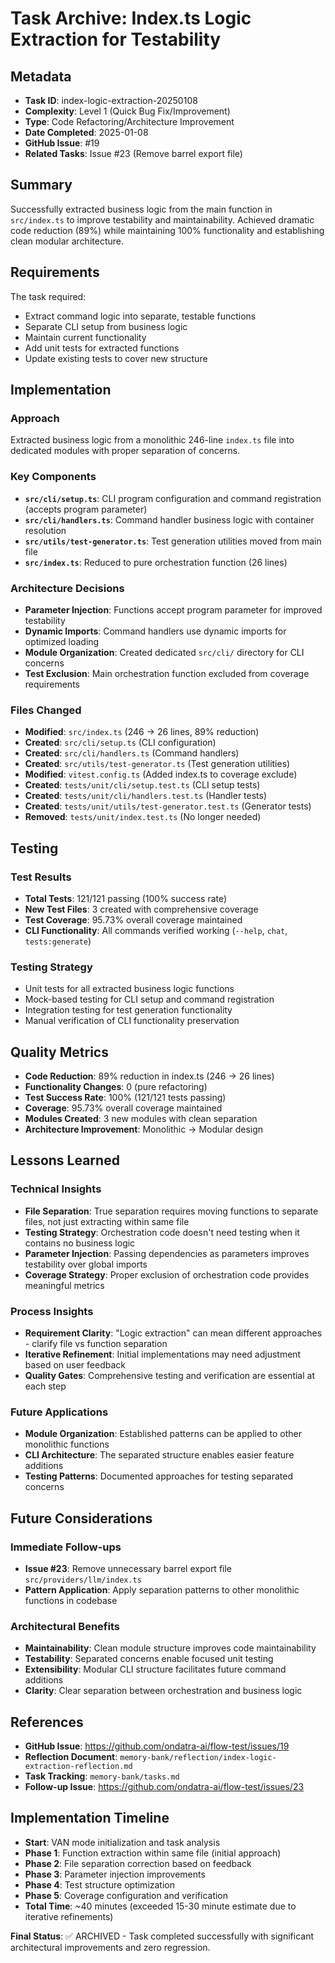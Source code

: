 # Task Archive: Index.ts Logic Extraction for Testability

## Metadata

- **Task ID**: index-logic-extraction-20250108
- **Complexity**: Level 1 (Quick Bug Fix/Improvement)
- **Type**: Code Refactoring/Architecture Improvement
- **Date Completed**: 2025-01-08
- **GitHub Issue**: #19
- **Related Tasks**: Issue #23 (Remove barrel export file)

## Summary

Successfully extracted business logic from the main function in `src/index.ts` to improve testability and maintainability. Achieved dramatic code reduction (89%) while maintaining 100% functionality and establishing clean modular architecture.

## Requirements

The task required:

- Extract command logic into separate, testable functions
- Separate CLI setup from business logic
- Maintain current functionality
- Add unit tests for extracted functions
- Update existing tests to cover new structure

## Implementation

### Approach

Extracted business logic from a monolithic 246-line `index.ts` file into dedicated modules with proper separation of concerns.

### Key Components

- **`src/cli/setup.ts`**: CLI program configuration and command registration (accepts program parameter)
- **`src/cli/handlers.ts`**: Command handler business logic with container resolution
- **`src/utils/test-generator.ts`**: Test generation utilities moved from main file
- **`src/index.ts`**: Reduced to pure orchestration function (26 lines)

### Architecture Decisions

- **Parameter Injection**: Functions accept program parameter for improved testability
- **Dynamic Imports**: Command handlers use dynamic imports for optimized loading
- **Module Organization**: Created dedicated `src/cli/` directory for CLI concerns
- **Test Exclusion**: Main orchestration function excluded from coverage requirements

### Files Changed

- **Modified**: `src/index.ts` (246 → 26 lines, 89% reduction)
- **Created**: `src/cli/setup.ts` (CLI configuration)
- **Created**: `src/cli/handlers.ts` (Command handlers)
- **Created**: `src/utils/test-generator.ts` (Test generation utilities)
- **Modified**: `vitest.config.ts` (Added index.ts to coverage exclude)
- **Created**: `tests/unit/cli/setup.test.ts` (CLI setup tests)
- **Created**: `tests/unit/cli/handlers.test.ts` (Handler tests)
- **Created**: `tests/unit/utils/test-generator.test.ts` (Generator tests)
- **Removed**: `tests/unit/index.test.ts` (No longer needed)

## Testing

### Test Results

- **Total Tests**: 121/121 passing (100% success rate)
- **New Test Files**: 3 created with comprehensive coverage
- **Test Coverage**: 95.73% overall coverage maintained
- **CLI Functionality**: All commands verified working (`--help`, `chat`, `tests:generate`)

### Testing Strategy

- Unit tests for all extracted business logic functions
- Mock-based testing for CLI setup and command registration
- Integration testing for test generation functionality
- Manual verification of CLI functionality preservation

## Quality Metrics

- **Code Reduction**: 89% reduction in index.ts (246 → 26 lines)
- **Functionality Changes**: 0 (pure refactoring)
- **Test Success Rate**: 100% (121/121 tests passing)
- **Coverage**: 95.73% overall coverage maintained
- **Modules Created**: 3 new modules with clean separation
- **Architecture Improvement**: Monolithic → Modular design

## Lessons Learned

### Technical Insights

- **File Separation**: True separation requires moving functions to separate files, not just extracting within same file
- **Testing Strategy**: Orchestration code doesn't need testing when it contains no business logic
- **Parameter Injection**: Passing dependencies as parameters improves testability over global imports
- **Coverage Strategy**: Proper exclusion of orchestration code provides meaningful metrics

### Process Insights

- **Requirement Clarity**: "Logic extraction" can mean different approaches - clarify file vs function separation
- **Iterative Refinement**: Initial implementations may need adjustment based on user feedback
- **Quality Gates**: Comprehensive testing and verification are essential at each step

### Future Applications

- **Module Organization**: Established patterns can be applied to other monolithic functions
- **CLI Architecture**: The separated structure enables easier feature additions
- **Testing Patterns**: Documented approaches for testing separated concerns

## Future Considerations

### Immediate Follow-ups

- **Issue #23**: Remove unnecessary barrel export file `src/providers/llm/index.ts`
- **Pattern Application**: Apply separation patterns to other monolithic functions in codebase

### Architectural Benefits

- **Maintainability**: Clean module structure improves code maintainability
- **Testability**: Separated concerns enable focused unit testing
- **Extensibility**: Modular CLI structure facilitates future command additions
- **Clarity**: Clear separation between orchestration and business logic

## References

- **GitHub Issue**: https://github.com/ondatra-ai/flow-test/issues/19
- **Reflection Document**: `memory-bank/reflection/index-logic-extraction-reflection.md`
- **Task Tracking**: `memory-bank/tasks.md`
- **Follow-up Issue**: https://github.com/ondatra-ai/flow-test/issues/23

## Implementation Timeline

- **Start**: VAN mode initialization and task analysis
- **Phase 1**: Function extraction within same file (initial approach)
- **Phase 2**: File separation correction based on feedback
- **Phase 3**: Parameter injection improvements
- **Phase 4**: Test structure optimization
- **Phase 5**: Coverage configuration and verification
- **Total Time**: ~40 minutes (exceeded 15-30 minute estimate due to iterative refinements)

**Final Status**: ✅ ARCHIVED - Task completed successfully with significant architectural improvements and zero regression.
